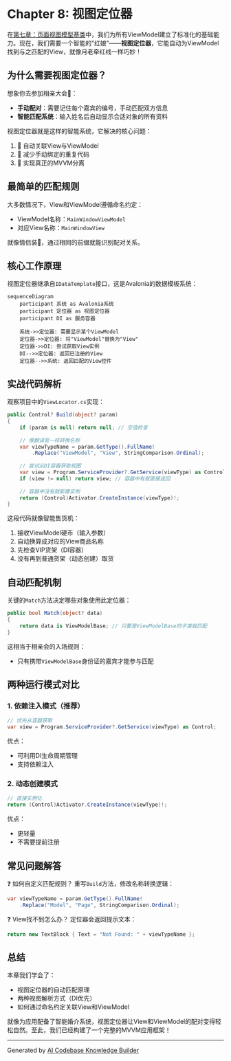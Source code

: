 # Chapter 8: 视图定位器

在[第七章：页面视图模型基类](07_页面视图模型基类_.md)中，我们为所有ViewModel建立了标准化的基础能力。现在，我们需要一个智能的"红娘"——**视图定位器**，它能自动为ViewModel找到与之匹配的View，就像月老牵红线一样巧妙！

## 为什么需要视图定位器？

想象你去参加相亲大会💑：
- **手动配对**：需要记住每个嘉宾的编号，手动匹配双方信息
- **智能匹配系统**：输入姓名后自动显示合适对象的所有资料

视图定位器就是这样的智能系统，它解决的核心问题：
1. 🔗 自动关联View与ViewModel
2. 🧩 减少手动绑定的重复代码
3. 🚀 实现真正的MVVM分离

## 最简单的匹配规则

大多数情况下，View和ViewModel遵循命名约定：
- ViewModel名称：`MainWindowViewModel`
- 对应View名称：`MainWindowView`

就像情侣装👫，通过相同的前缀就能识别配对关系。

## 核心工作原理

视图定位器继承自`IDataTemplate`接口，这是Avalonia的数据模板系统：

```mermaid
sequenceDiagram
    participant 系统 as Avalonia系统
    participant 定位器 as 视图定位器
    participant DI as 服务容器
    
    系统->>定位器: 需要显示某个ViewModel
    定位器->>定位器: 将"ViewModel"替换为"View"
    定位器->>DI: 尝试获取View实例
    DI-->>定位器: 返回已注册的View
    定位器-->>系统: 返回匹配的View控件
```

## 实战代码解析

观察项目中的`ViewLocator.cs`实现：

```csharp
public Control? Build(object? param)
{
    if (param is null) return null; // 空值检查
    
    // 像翻译官一样转换名称
    var viewTypeName = param.GetType().FullName!
        .Replace("ViewModel", "View", StringComparison.Ordinal);
    
    // 尝试从DI容器获取视图
    var view = Program.ServiceProvider?.GetService(viewType) as Control;
    if (view != null) return view; // 容器中有就直接返回
    
    // 容器中没有就新建实例
    return (Control)Activator.CreateInstance(viewType)!;
}
```

这段代码就像智能售货机：
1. 接收ViewModel硬币（输入参数）
2. 自动换算成对应的View商品名称
3. 先检查VIP货架（DI容器）
4. 没有再到普通货架（动态创建）取货

## 自动匹配机制

关键的`Match`方法决定哪些对象使用此定位器：

```csharp
public bool Match(object? data)
{
    return data is ViewModelBase; // 只要是ViewModelBase的子类就匹配
}
```

这相当于相亲会的入场规则：
- 只有携带`ViewModelBase`身份证的嘉宾才能参与匹配

## 两种运行模式对比

### 1. 依赖注入模式（推荐）
```csharp
// 优先从容器获取
var view = Program.ServiceProvider?.GetService(viewType) as Control;
```
优点：
- 可利用DI生命周期管理
- 支持依赖注入

### 2. 动态创建模式
```csharp
// 直接实例化
return (Control)Activator.CreateInstance(viewType)!;
```
优点：
- 更轻量
- 不需要提前注册

## 常见问题解答

❓ 如何自定义匹配规则？
重写`Build`方法，修改名称转换逻辑：
```csharp
var viewTypeName = param.GetType().FullName!
    .Replace("Model", "Page", StringComparison.Ordinal);
```

❓ View找不到怎么办？
定位器会返回提示文本：
```csharp
return new TextBlock { Text = "Not Found: " + viewTypeName };
```

## 总结

本章我们学会了：
- 视图定位器的自动匹配原理
- 两种视图解析方式（DI优先）
- 如何通过命名约定关联View和ViewModel

就像为应用配备了智能婚介系统，视图定位器让View和ViewModel的配对变得轻松自然。至此，我们已经构建了一个完整的MVVM应用框架！

---

Generated by [AI Codebase Knowledge Builder](https://github.com/The-Pocket/Tutorial-Codebase-Knowledge)